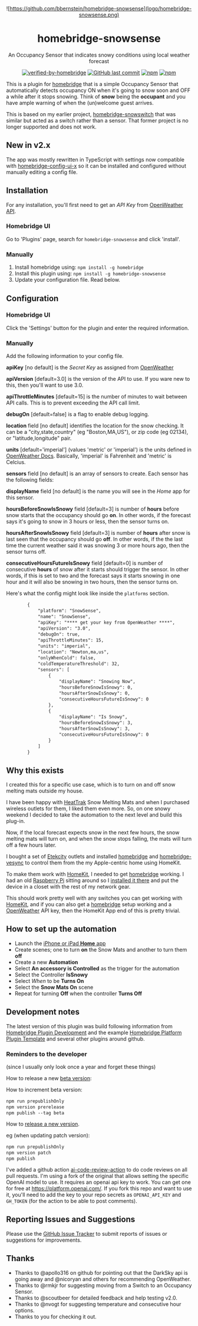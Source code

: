 <div style="text-align: center;">

![https://github.com/bbernstein/homebridge-snowsense](logo/homebridge-snowsense.png)

# homebridge-snowsense

An Occupancy Sensor that indicates snowy conditions using local weather forecast

[![verified-by-homebridge](https://badgen.net/badge/homebridge/verified/purple)](https://github.com/homebridge/homebridge/wiki/Verified-Plugins)
[![GitHub last commit](https://img.shields.io/github/last-commit/bbernstein/homebridge-snowsense.svg)](https://github.com/bbernstein/homebridge-snowsense)
[![npm](https://img.shields.io/npm/v/homebridge-snowsense?label=npm%20package)](https://github.com/bbernstein/homebridge-snowsense)
[![npm](https://img.shields.io/npm/dt/homebridge-snowsense.svg)](https://www.npmjs.com/package/homebridge-snowsense)

</div>

This is a plugin for [homebridge](https://github.com/nfarina/homebridge) that is a simple Occupancy Sensor that automatically detects occupancy ON when it's going to snow soon and OFF a while after it stops snowing. Think of **snow** being the **occupant** and you have ample warning of when the (un)welcome guest arrives.

This is based on my earlier project, [homebridge-snowswitch](https://github.com/bbernstein/homebridge-snowswitch) that was similar but acted as a switch rather than a sensor. That former project is no longer supported and does not work.


## New in v2.x

The app was mostly rewritten in TypeScript with settings now compatible with [homebridge-config-ui-x](https://www.npmjs.com/package/homebridge-config-ui-x) so it can be installed and configured without manually editing a config file.


## Installation

For any installation, you'll first need to get an *API Key* from [OpenWeather API](https://openweathermap.org/api/).

### Homebridge UI

Go to 'Plugins' page, search for `homebridge-snowsense` and click 'install'.

### Manually

1. Install homebridge using: `npm install -g homebridge`
2. Install this plugin using: `npm install -g homebridge-snowsense`
3. Update your configuration file. Read below.

## Configuration

### Homebridge UI

Click the 'Settings' button for the plugin and enter the required information.

### Manually

Add the following information to your config file.

**apiKey** [no default] is the *Secret Key* as assigned from 
[OpenWeather](https://openweathermap.org/api)

**apiVersion** [default=3.0] is the version of the API to use. If you ware new to 
this, then you'll want to use 3.0.

**apiThrottleMinutes** [default=15] is the number of minutes to wait between 
API calls. This is to prevent exceeding the API call limit.

**debugOn** [default=false] is a flag to enable debug logging.

**location** field [no default] identifies the location for the snow checking. 
It can be a "city,state,country" (eg "Boston,MA,US"), or zip code (eg 02134), 
or "latitude,longitude" pair.

**units** [default='imperial'] (values 'metric' or 'imperial') is the units 
defined in [OpenWeather Docs](https://openweathermap.org/api/one-call-api). 
Basically, 'imperial' is Fahrenheit and 'metric' is Celcius. 

**sensors** field [no default] is an array of sensors to create. Each sensor
has the following fields:

**displayName** field [no default] is the name you will see in the *Home* app for
this sensor.

**hoursBeforeSnowIsSnowy** field [default=3] is number of **hours** before 
snow starts that the occupancy should go **on**. In other words, if the forecast
says it's going to snow in 3 hours or less, then the sensor turns on.

**hoursAfterSnowIsSnowy** field [default=3] is number of **hours** after 
snow is last seen that the occupancy should go **off**. In other words, if the
the last time the current weather said it was snowing 3 or more hours ago, then
the sensor turns off.

**consecutiveHoursFutureIsSnowy** field [default=0] is number of consecutive
**hours** of snow after it starts should trigger the sensor. In other words, if
this is set to two and the forecast says it starts snowing in one hour and it will 
also be snowing in two hours, then the sensor turns on.

Here's what the config might look like inside the `platforms` section.

```
        {
            "platform": "SnowSense",
            "name": "SnowSense",
            "apiKey": "**** get your key from OpenWeather ****",
            "apiVersion": "3.0",
            "debugOn": true,
            "apiThrottleMinutes": 15,
            "units": "imperial",
            "location": "Newton,ma,us",
            "onlyWhenCold": false,
            "coldTemperatureThreshold": 32,
            "sensors": [
                {
                    "displayName": "Snowing Now",
                    "hoursBeforeSnowIsSnowy": 0,
                    "hoursAfterSnowIsSnowy": 0,
                    "consecutiveHoursFutureIsSnowy": 0
                },
                {
                    "displayName": "Is Snowy",
                    "hoursBeforeSnowIsSnowy": 3,
                    "hoursAfterSnowIsSnowy": 3,
                    "consecutiveHoursFutureIsSnowy": 0
                }
            ]
        }

```

## Why this exists

I created this for a specific use case, which is to turn on and off snow melting 
mats outside my house.

I have been happy with [HeatTrak](https://heattrak.com/) Snow Melting Mats 
and when I purchased wireless outlets for them, I liked them even more. 
So, on one snowy weekend I decided to take the automation to the next level 
and build this plug-in.

Now, if the local forecast expects snow in the next few hours, the snow 
melting mats will turn on, and when the snow stops falling, the mats will 
turn off a few hours later.

I bought a set of [Etekcity](https://www.amazon.com/gp/product/B074GVPYPY) outlets
and installed [homebridge](https://github.com/nfarina/homebridge) and 
[homebridge-vesync](https://www.npmjs.com/package/homebridge-vesync) to control 
them from the my Apple-centric home using HomeKit.

To make them work with [HomeKit](https://www.apple.com/ios/home/), I needed 
to get [homebridge](https://www.npmjs.com/package/homebridge) working. I 
had an old [Raspberry Pi](https://www.raspberrypi.org/) sitting around so 
I [installed it there](https://github.com/nfarina/homebridge/wiki/Running-HomeBridge-on-a-Raspberry-Pi) 
and put the device in a closet with the rest of my network gear. 

This should work pretty well with any switches you can get working with 
[HomeKit](https://www.apple.com/ios/home/), and if you can also get 
a [homebridge](https://www.npmjs.com/package/homebridge) setup working 
and a [OpenWeather](https://openweathermap.org/api) API key, then the HomeKit 
App end of this is pretty trivial. 

## How to set up the automation

- Launch the [iPhone or iPad **Home** app](https://support.apple.com/en-us/HT204893)
- Create scenes; one to turn **on** the Snow Mats and another to turn them **off**
- Create a new **Automation**
- Select **An accessory is Controlled** as the trigger for the automation
- Select the Controller **IsSnowy**
- Select *When* to be **Turns On**
- Select the **Snow Mats On** scene
- Repeat for turning **Off** when the controller **Turns Off**

## Development notes

The latest version of this plugin was build following information from 
[Homebridge Plugin Development](https://developers.homebridge.io/#/) 
and the example 
[Homebridge Platform Plugin Template](https://github.com/homebridge/homebridge-plugin-template)
and several other plugins around github.

### Reminders to the developer
(since I usually only look once a year and forget these things)

How to release a new [beta version](https://github.com/homebridge/homebridge-plugin-template#publishing-beta-versions):

How to increment beta version:

```agsl
npm run prepublishOnly
npm version prerelease
npm publish --tag beta
```

How to [release a new version](https://github.com/homebridge/homebridge-plugin-template#versioning-your-plugin).

eg (when updating patch version):

```agsl
npm run prepublishOnly
npm version patch
npm publish
```

I've added a github action [ai-code-review-action](https://github.com/marketplace/actions/ai-code-review-action)
to do code reviews on all pull requests. I'm using a fork of the original that allows setting
the specific OpenAI model to use.
It requires an openai api key to work. You can get one for free at https://platform.openai.com/.
If you fork this repo and want to use it, you'll need to add the key to your repo secrets
as `OPENAI_API_KEY` and `GH_TOKEN` (for the action to be able to post comments).

## Reporting Issues and Suggestions

Please use the [GitHub Issue Tracker](https://github.com/bbernstein/homebridge-snowsense/issues)
to submit reports of issues or suggestions for improvements.

## Thanks

* Thanks to @apollo316 on github for pointing out that the DarkSky api is going 
away and @nicoryan and others for recommending OpenWeather.
* Thanks to @rmkjr for suggesting moving from a Switch to an Occupancy Sensor.
* Thanks to @scoutbeer for detailed feedback and help testing v2.0.
* Thanks to @nvogt for suggesting temperature and consecutive hour options.
* Thanks to you for checking it out.
